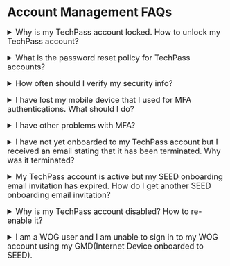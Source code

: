 # Account Management FAQs

<details>
<summary style="font-size:18px">Why is my TechPass account locked. How to unlock my TechPass account?</summary>

- If your TechPass login ID's domain is ```techpass.gov.sg```, your TechPass account will be locked after continuous unsuccessful login attempts. Go to [reset password][reset-password] and follow the on-screen instructions.

![pwd-reset](../assets/images/password-reset-for-vendors.png)

?>If you are unable to unlock your account by resetting password, create a [TechPass support request](https://go.gov.sg/seed-techpass-support).

- If your TechPass ID is same as the organisational email ID, your TechPass account will be locked after continuous unsuccessful login attempts. Using your GSIB device, [reset GSIB password][reset-password-gsib] according to WOG's password policies. If there are any issues, contact your Agency Facility Management (AFM).

<hr/></details><br>

<details>
<summary style="font-size:18px">What is the password reset policy for TechPass accounts?</summary>

- If your TechPass login ID's domain is ```techpass.gov.sg```, we follow the [password policy of Azure Active Directory][password-policy-of-azure-active-directory]. You will receive password expiry notifications accordingly. [Reset your password][reset-password-vendor] by following the on-screen instructions on this page.

![pwd-reset](../assets/images/password-reset-for-vendors.png)

- If your TechPass ID is same as the organisational email ID, you will be notified to [reset GSIB password][reset-password-gsib] in accordance with the WOG password policy. If there are any issues, contact your Agency Facility Management (AFM).

<hr/></details><br>

<details>
<summary style="font-size:18px">How often should I verify my security info?</summary>

As security information is vital, you need to make sure it is always up-to-date. You will receive a reminder every 180 days to review your security info and update it as needed.

To manage your security info any time, go to <a href="https://myaccount.microsoft.com/" target="_blank">My Account</a>.

<hr/></details><br>

<details>
<summary style="font-size:18px">I have lost my mobile device that I used for MFA authentications. What should I do?</summary>

**If your TechPass login ID's domain is ```techpass.gov.sg```**:

a. Create a [service request](https://go.gov.sg/seed-techpass-support) to contact our technical support to remove the MFA configured for your TechPass account.

?> In the service request form, select **Service Request** as **Ticket Type** and select **Request to reset Multi Factor Authentication (MFA)** as **Service Requests**. 

b. [Reset TechPass MFA](https://docs.developer.tech.gov.sg/docs/techpass-user-guide/reset-techpass-mfa-for-new-device).

**If your TechPass ID is same as the organisational email ID**:

a. Contact your Agency Facility Management (AFM) to remove the MFA configured for your WOG account and create a [service request](https://go.gov.sg/seed-techpass-support) to remove the MFA configured for your TechPass account.

?> In the service request form, select **Service Request** as **Ticket Type** and select **Request to reset Multi Factor Authentication (MFA)** as **Service Requests**.

b. [Reset WOG MFA](https://docs.developer.tech.gov.sg/docs/techpass-user-guide/reset-security-verification-for-wog-account).
    
c. [Reset TechPass MFA](https://docs.developer.tech.gov.sg/docs/techpass-user-guide/reset-techpass-mfa-for-new-device).

<hr/></details><br>

<details>
<summary style="font-size:18px">I have other problems with MFA?</summary>

Do one of the following:

 - Visit Microsoft's [Common problems with two-factor verification](https://docs.microsoft.com/en-us/troubleshoot/azure/active-directory/troubleshoot-azure-mfa-issue) to see if there is a solution.
 - You can also create a [service request](https://go.gov.sg/seed-techpass-support).

<hr/></details><br>

<details><summary style="font-size:18px">I have not yet onboarded to my TechPass account but I received an email stating that it has been terminated. Why was it terminated?</summary>

When you sign up or get invited to a TechPass account, a TechPass account is created for you and we will send an onboarding invitation email. When you onboard to your account, it gets activated.

This onboarding invitation email is valid only for 30 days and if you have not completed to onboard to TechPass within this time, you will be notified via email on the 25th day and your account will be terminated on the 30th day. When your account is terminated, you will again be notified about the account termination.

?><br>- Terminating account is different from disabling an account.<br>- If your TechPass ID is same as your organisational email ID, [accept the onboarding invitation](https://docs.developer.tech.gov.sg/docs/techpass-user-guide/sign-up-and-onboard-to-techpass?id=step-3-accept-invitation).<br>- If your TechPass login ID's domain is ```techpass.gov.sg```, you will receive an initial password by SMS. You need to [sign in to TechPass using initial password](https://docs.developer.tech.gov.sg/docs/techpass-user-guide/get-invited-and-onboard-to-techpass?id=step-2-sign-in-using-initial-password).

 
<hr/></details><br>

<details><summary style="font-size:18px">My TechPass account is active but my SEED onboarding email invitation has expired. How do I get another SEED onboarding email invitation?</summary>

Your SEED onboarding email invitation is valid only for 30 days. 

- If you can access [TechPass portal](http://portal.techpass.gov.sg), complete the instructions mentioned on [Request for SEED provisioning](https://docs.developer.tech.gov.sg/docs/techpass-user-guide/request-for-seed-provisioning).

- If you can't access [TechPass portal](http://portal.techpass.gov.sg), do one of the following:<br>-&nbsp;&nbsp;&nbsp;&nbsp;&nbsp;&nbsp;&nbsp;&nbsp;&nbsp; If you had earlier requested your reporting officer or project manager to invite you to TechPass and SEED, contact them again to resend the SEED onboarding invitation. <br>-&nbsp;&nbsp;&nbsp;&nbsp;&nbsp;&nbsp;&nbsp;&nbsp;&nbsp;[Create a service request with TechPass](https://go.gov.sg/seed-techpass-support) to receive the SEED onboarding invitation email again.

<hr/></details><br>

<details><summary style="font-size:18px">Why is my TechPass account disabled? How to re-enable it?</summary>

Your TechPass account might be disabled if you have not used it for 90 consecutive days. However, if you have not used it for 60 consecutive days, from day 61 onwards you will receive an email alert about your inactive status with the remediation step. If you still do not use your TechPass account, your account will be disabled on day 90 and you will be notified.

To re-enable or if you think your account was incorrectly disabled, create a [service request](https://go.gov.sg/seed-techpass-support).

<hr/></details><br>

<details><summary style="font-size:18px">I am a WOG user and I am unable to sign in to my WOG account using my GMD(Internet Device onboarded to SEED).</summary>

![mfa_error](../assets/support/mfa_error.jpg)

You might encounter this error if you are trying to sign in to your WOG account without setting up the MFA for WOG to authenticate it. For more information, refer to [Set up security verification for WOG account](https://docs.developer.tech.gov.sg/docs/techpass-user-guide/sign-up-and-onboard-to-techpass?id=step-2-configure-mfa-for-the-wog-account)

<hr/></details><br>

[reset-password]: https://passwordreset.microsoftonline.com/
[password-policy-of-azure-active-directory]: https://docs.microsoft.com/en-us/azure/active-directory/authentication/concept-sspr-policy#administrator-password-policy-differences
[reset-password-gsib]: https://itsm.sgnet.gov.sg/sp3
[service-request]: https://go.gov.sg/seed-techpass-support
[reset-password-vendor]: https://passwordreset.microsoftonline.com/
[reset-mfa]: reset-mfa
